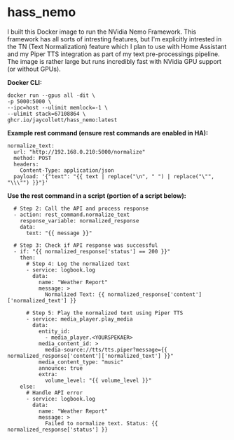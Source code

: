 
  

# hass_nemo

  

I built this Docker image to run the NVidia Nemo Framework. This framework has all sorts of intresting features, but I'm explicitly intrested in the TN (Text Normalization) feature which I plan to use with Home Assistant and my Piper TTS integration as part of my text pre-processings pipeline. The image is rather large but runs incredibly fast with NVidia GPU support (or without GPUs).

  

**Docker CLI:**

    docker run --gpus all -dit \
    -p 5000:5000 \
    --ipc=host --ulimit memlock=-1 \
    --ulimit stack=67108864 \
    ghcr.io/jaycollett/hass_nemo:latest

**Example rest command (ensure rest commands are enabled in HA):**

    normalize_text:
      url: "http://192.168.0.210:5000/normalize"
      method: POST
      headers:
        Content-Type: application/json
      payload: '{"text": "{{ text | replace("\n", " ") | replace("\"", "\\\"") }}"}'

**Use the rest command in a script (portion of a script below):**

      # Step 2: Call the API and process response
      - action: rest_command.normalize_text
        response_variable: normalized_response
        data:
          text: "{{ message }}"
    
      # Step 3: Check if API response was successful
      - if: "{{ normalized_response['status'] == 200 }}"
        then:
          # Step 4: Log the normalized text
          - service: logbook.log
            data:
              name: "Weather Report"
              message: >
                Normalized Text: {{ normalized_response['content']['normalized_text'] }}
    
          # Step 5: Play the normalized text using Piper TTS
          - service: media_player.play_media
            data:
              entity_id:
                - media_player.<YOURSPEKAER>
              media_content_id: >
                media-source://tts/tts.piper?message={{ normalized_response['content']['normalized_text'] }}"
              media_content_type: "music"
              announce: true
              extra:
                volume_level: "{{ volume_level }}"
        else:
          # Handle API error
          - service: logbook.log
            data:
              name: "Weather Report"
              message: >
                Failed to normalize text. Status: {{ normalized_response['status'] }}
